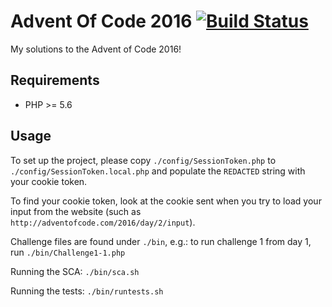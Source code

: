Advent Of Code 2016 [![Build Status](https://travis-ci.org/ElvenSpellmaker/AdventOfCode2016.svg?branch=master)](https://travis-ci.org/ElvenSpellmaker/AdventOfCode2016)
===================

My solutions to the Advent of Code 2016!

## Requirements
 * PHP >= 5.6

## Usage

To set up the project, please copy `./config/SessionToken.php` to `./config/SessionToken.local.php` and populate the `REDACTED` string with your cookie token.

To find your cookie token, look at the cookie sent when you try to load your input from the website (such as `http://adventofcode.com/2016/day/2/input`).

Challenge files are found under `./bin`, e.g.: to run challenge 1 from day 1, run `./bin/Challenge1-1.php`

Running the SCA: `./bin/sca.sh`

Running the tests: `./bin/runtests.sh`
